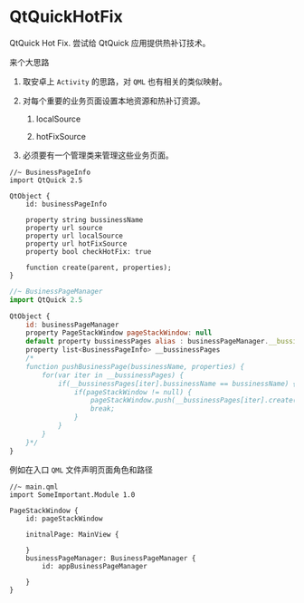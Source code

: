 # QtQuickHotFix

QtQuick Hot Fix. 尝试给 QtQuick 应用提供热补订技术。

来个大思路

1. 取安卓上 `Activity` 的思路，对 `QML` 也有相关的类似映射。

2. 对每个重要的业务页面设置本地资源和热补订资源。

    1. localSource

    2. hotFixSource

3. 必须要有一个管理类来管理这些业务页面。

```
//~ BusinessPageInfo
import QtQuick 2.5

QtObject {
    id: businessPageInfo
    
    property string bussinessName
    property url source
    property url localSource
    property url hotFixSource
    property bool checkHotFix: true
    
    function create(parent, properties);
}
```

```js
//~ BusinessPageManager
import QtQuick 2.5

QtObject {
    id: businessPageManager
    property PageStackWindow pageStackWindow: null
    default property bussinessPages alias : businessPageManager.__bussinessPages
    property list<BusinessPageInfo> __bussinessPages
    /*
    function pushBusinessPage(bussinessName, properties) {
        for(var iter in __bussinessPages) {
            if(__bussinessPages[iter].bussinessName == bussinessName) {
                if(pageStackWindow != null) {
                    pageStackWindow.push(__bussinessPages[iter].create(pageStackWindow, properties));
                    break;
                }
            } 
        }
    }*/
}
```

例如在入口 `QML` 文件声明页面角色和路径

```
//~ main.qml
import SomeImportant.Module 1.0

PageStackWindow {
    id: pageStackWindow
    
    initnalPage: MainView {
        
    }
    businessPageManager: BusinessPageManager {
        id: appBusinessPageManager
        
    }
}
```